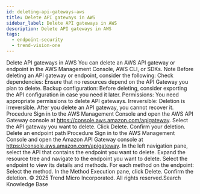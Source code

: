 ```yaml
---
id: deleting-api-gateways-aws
title: Delete API gateways in AWS
sidebar_label: Delete API gateways in AWS
description: Delete API gateways in AWS
tags:
  - endpoint-security
  - trend-vision-one
---
```


 Delete API gateways in AWS You can delete an AWS API gateway or endpoint in the AWS Management Console, AWS CLI, or SDKs. Note Before deleting an API gateway or endpoint, consider the following: Check dependencies: Ensure that no resources depend on the API Gateway you plan to delete. Backup configuration: Before deleting, consider exporting the API configuration in case you need it later. Permissions: You need appropriate permissions to delete API gateways. Irreversible: Deletion is irreversible. After you delete an API gateway, you cannot recover it. Procedure Sign in to the AWS Management Console and open the AWS API Gateway console at https://console.aws.amazon.com/apigateway. Select the API gateway you want to delete. Click Delete. Confirm your deletion. Delete an endpoint path Procedure Sign in to the AWS Management Console and open the Amazon API Gateway console at https://console.aws.amazon.com/apigateway. In the left navigation pane, select the API that contains the endpoint you want to delete. Expand the resource tree and navigate to the endpoint you want to delete. Select the endpoint to view its details and methods. For each method on the endpoint: Select the method. In the Method Execution pane, click Delete. Confirm the deletion. © 2025 Trend Micro Incorporated. All rights reserved.Search Knowledge Base